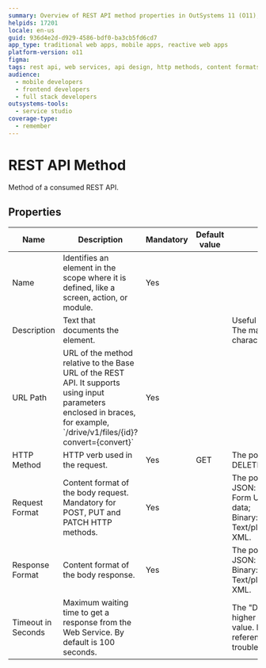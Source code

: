 ```yaml
---
summary: Overview of REST API method properties in OutSystems 11 (O11), including mandatory fields and content formats.
helpids: 17201
locale: en-us
guid: 936d4e2d-d929-4586-bdf0-ba3cb5fd6cd7
app_type: traditional web apps, mobile apps, reactive web apps
platform-version: o11
figma:
tags: rest api, web services, api design, http methods, content formats
audience:
  - mobile developers
  - frontend developers
  - full stack developers
outsystems-tools:
  - service studio
coverage-type:
  - remember
---
```


# REST API Method

Method of a consumed REST API.  

## Properties

<table markdown="1">
<thead>
<tr>
<th>Name</th>
<th>Description</th>
<th>Mandatory</th>
<th>Default value</th>
<th>Observations</th>
</tr>
</thead>
<tbody>
<tr>
<td title="Name">Name</td>
<td>Identifies an element in the scope where it is defined, like a screen, action, or module.</td>
<td>Yes</td>
<td></td>
<td></td>
</tr>
<tr>
<td title="Description">Description</td>
<td>Text that documents the element.</td>
<td></td>
<td></td>
<td>Useful for documentation purpose.<br/>The maximum size of this property is 2000 characters.</td>
</tr>
<tr>
<td title="URL Path">URL Path</td>
<td>URL of the method relative to the Base URL of the REST API. It supports using input parameters enclosed in braces, for example, `/drive/v1/files/{id}?convert={convert}`</td>
<td>Yes</td>
<td></td>
<td></td>
</tr>
<tr>
<td title="HTTPMethod">HTTP Method</td>
<td>HTTP verb used in the request.</td>
<td>Yes</td>
<td>GET</td>
<td>The possible values are: GET, PUT, POST, DELETE, PATCH.</td>
</tr>
<tr>
<td title="RequestFormat">Request Format</td>
<td>Content format of the body request. Mandatory for POST, PUT and PATCH HTTP methods.</td>
<td>Yes</td>
<td></td>
<td>The possible values are:<br/>JSON: for JSON content;<br/>Form URL Encoded; for URL-encoded form data;<br/>Binary: for binary content;<br/>Text/plain: for other content like, for example, XML.</td>
</tr>
<tr>
<td title="ResponseFormat">Response Format</td>
<td>Content format of the body response.</td>
<td>Yes</td>
<td></td>
<td>The possible values are:<br/>JSON: for JSON content;<br/>Binary: for binary content;<br/>Text/plain: for other content like, for example, XML.</td>
</tr>
<tr>
<td title="Timeout in Seconds">Timeout in Seconds</td>
<td>Maximum waiting time to get a response from the Web Service. By default is 100 seconds.</td>
<td></td>
<td></td>
<td>The "Duration" field in integration logs can have higher values than the "Timeout in Seconds" value. For more information check [Log data reference](../../../monitor-and-troubleshoot/logging/reference.md#integration).</td>
</tr>
</tbody>
</table>
